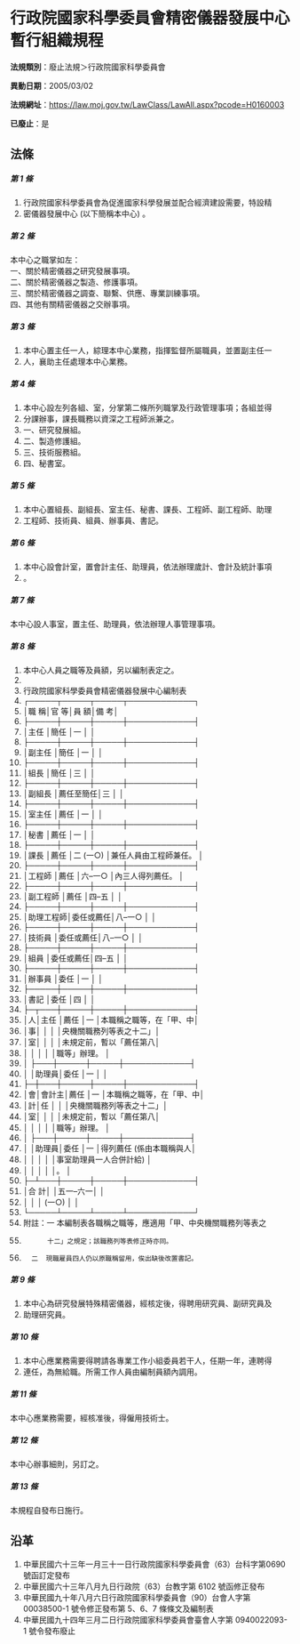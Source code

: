 # 行政院國家科學委員會精密儀器發展中心暫行組織規程

**法規類別**：廢止法規＞行政院國家科學委員會

**異動日期**：2005/03/02  

**法規網址**：https://law.moj.gov.tw/LawClass/LawAll.aspx?pcode=H0160003

**已廢止**：是



## 法條
##### 第 1 條
1. 行政院國家科學委員會為促進國家科學發展並配合經濟建設需要，特設精
1. 密儀器發展中心 (以下簡稱本中心) 。

##### 第 2 條
本中心之職掌如左：  
一、關於精密儀器之研究發展事項。  
二、關於精密儀器之製造、修護事項。  
三、關於精密儀器之調查、聯繫、供應、專業訓練事項。  
四、其他有關精密儀器之交辦事項。

##### 第 3 條
1. 本中心置主任一人，綜理本中心業務，指揮監督所屬職員，並置副主任一
1. 人，襄助主任處理本中心業務。

##### 第 4 條
1. 本中心設左列各組、室，分掌第二條所列職掌及行政管理事項；各組並得
1. 分課辦事，課長職務以資深之工程師派兼之。
1. 一、研究發展組。
1. 二、製造修護組。
1. 三、技術服務組。
1. 四、秘書室。

##### 第 5 條
1. 本中心置組長、副組長、室主任、秘書、課長、工程師、副工程師、助理
1. 工程師、技術員、組員、辦事員、書記。

##### 第 6 條
1. 本中心設會計室，置會計主任、助理員，依法辦理歲計、會計及統計事項
1. 。

##### 第 7 條
本中心設人事室，置主任、助理員，依法辦理人事管理事項。

##### 第 8 條
1. 本中心人員之職等及員額，另以編制表定之。
1. 
1. 行政院國家科學委員會精密儀器發展中心編制表
1. ┌─────┬─────┬─────┬────────────┐
1. │職      稱│官      等│員      額│備                    考│
1. ├─────┼─────┼─────┼────────────┤
1. │主任      │簡任      │一        │                        │
1. ├─────┼─────┼─────┼────────────┤
1. │副主任    │簡任      │一        │                        │
1. ├─────┼─────┼─────┼────────────┤
1. │組長      │簡任      │三        │                        │
1. ├─────┼─────┼─────┼────────────┤
1. │副組長    │薦任至簡任│三        │                        │
1. ├─────┼─────┼─────┼────────────┤
1. │室主任    │薦任      │一        │                        │
1. ├─────┼─────┼─────┼────────────┤
1. │秘書      │薦任      │一        │                        │
1. ├─────┼─────┼─────┼────────────┤
1. │課長      │薦任      │二 (一○) │兼任人員由工程師兼任。  │
1. ├─────┼─────┼─────┼────────────┤
1. │工程師    │薦任      │六–一○  │內三人得列薦任。        │
1. ├─────┼─────┼─────┼────────────┤
1. │副工程師  │薦任      │四–五    │                        │
1. ├─────┼─────┼─────┼────────────┤
1. │助理工程師│委任或薦任│八–一○  │                        │
1. ├─────┼─────┼─────┼────────────┤
1. │技術員    │委任或薦任│八–一○  │                        │
1. ├─────┼─────┼─────┼────────────┤
1. │組員      │委任或薦任│四–五    │                        │
1. ├─────┼─────┼─────┼────────────┤
1. │辦事員    │委任      │一        │                        │
1. ├─────┼─────┼─────┼────────────┤
1. │書記      │委任      │四        │                        │
1. ├─┬───┼─────┼─────┼────────────┤
1. │人│主任  │薦任      │一        │本職稱之職等，在「甲、中│
1. │事│      │          │          │央機關職務列等表之十二」│
1. │室│      │          │          │未規定前，暫以「薦任第八│
1. │  │      │          │          │職等」辦理。            │
1. │  ├───┼─────┼─────┼────────────┤
1. │  │助理員│委任      │一        │                        │
1. ├─┼───┼─────┼─────┼────────────┤
1. │會│會計主│薦任      │一        │本職稱之職等，在「甲、中│
1. │計│任    │          │          │央機關職務列等表之十二」│
1. │室│      │          │          │未規定前，暫以「薦任第八│
1. │  │      │          │          │職等」辦理。            │
1. │  ├───┼─────┼─────┼────────────┤
1. │  │助理員│委任      │一        │得列薦任 (係由本職稱與人│
1. │  │      │          │          │事室助理員一人合併計給) │
1. │  │      │          │          │。                      │
1. ├─┴───┼─────┼─────┼────────────┤
1. │合      計│          │五一–六一│                        │
1. │          │          │ (一○)   │                        │
1. └─────┴─────┴─────┴────────────┘
1. 附註：一  本編制表各職稱之職等，應適用「甲、中央機關職務列等表之
1.           十二」之規定；該職務列等表修正時亦同。
1.       二  現職雇員四人仍以原職稱留用，俟出缺後改置書記。

##### 第 9 條
1. 本中心為研究發展特殊精密儀器，經核定後，得聘用研究員、副研究員及
1. 助理研究員。

##### 第 10 條
1. 本中心應業務需要得聘請各專業工作小組委員若干人，任期一年，連聘得
1. 連任，為無給職。所需工作人員由編制員額內調用。

##### 第 11 條
本中心應業務需要，經核准後，得僱用技術士。

##### 第 12 條
本中心辦事細則，另訂之。

##### 第 13 條
本規程自發布日施行。

## 沿革
1. 中華民國六十三年一月三十一日行政院國家科學委員會（63）台科字第0690  號函訂定發布
1. 中華民國六十三年八月九日行政院（63）台教字第 6102 號函修正發布
1. 中華民國九十年八月六日行政院國家科學委員會（90）台會人字第 00038500-1 號令修正發布第 5、6、7  條條文及編制表
1. 中華民國九十四年三月二日行政院國家科學委員會臺會人字第 0940022093-1 號令發布廢止
